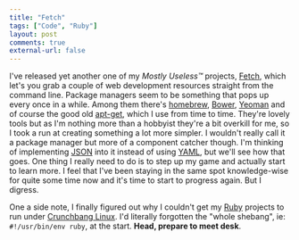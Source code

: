 ```yaml
---
title: "Fetch" 
tags: ["Code", "Ruby"]
layout: post
comments: true
external-url: false
---
```


I've released yet another one of my *Mostly Useless™* projects, [Fetch](https://github.com/gummesson/fetch), which let's you grab a couple of web development resources straight from the command line. Package managers seem to be something that pops up every once in a while. Among them there's [homebrew](http://mxcl.github.com/homebrew/), [Bower](http://twitter.github.com/bower/), [Yeoman](http://yeoman.io/) and of course the good old [apt-get](http://en.wikipedia.org/wiki/Advanced_Packaging_Tool), which I use from time to time. They're lovely tools but as I'm nothing more than a hobbyist they're a bit overkill for me, so I took a run at creating something a lot more simpler. I wouldn't really call it a package manager but more of a component catcher though. I'm thinking of implementing [JSON](http://www.json.org/) into it instead of using [YAML](http://www.yaml.org/), but we'll see how that goes. One thing I really need to do is to step up my game and actually start to learn more. I feel that I've been staying in the same spot knowledge-wise for quite some time now and it's time to start to progress again. But I digress.

One a side note, I finally figured out why I couldn't get my [Ruby](http://www.ruby-lang.org/) projects to run under [Crunchbang Linux](http://crunchbang.org/). I'd literally forgotten the "whole shebang", ie: `#!/usr/bin/env ruby`, at the start. **Head, prepare to meet desk**.
